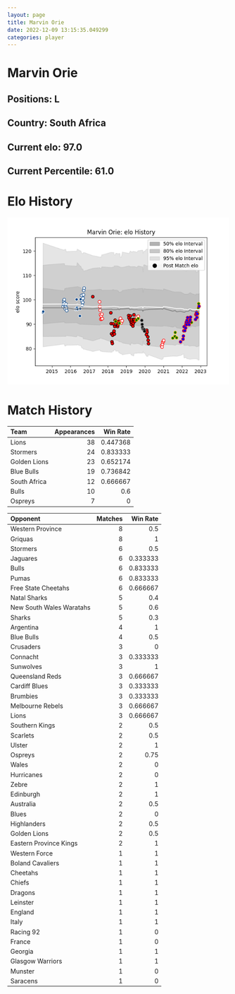 ```yaml
---  
layout: page  
title: Marvin Orie  
date: 2022-12-09 13:15:35.049299  
categories: player  
---
```

# Marvin Orie

## Positions: L

## Country: South Africa

## Current elo: 97.0

## Current Percentile: 61.0

# Elo History


![elo history](history_MarvinOrie.png)
# Match History


| Team         |   Appearances |   Win Rate |
|:-------------|--------------:|-----------:|
| Lions        |            38 |   0.447368 |
| Stormers     |            24 |   0.833333 |
| Golden Lions |            23 |   0.652174 |
| Blue Bulls   |            19 |   0.736842 |
| South Africa |            12 |   0.666667 |
| Bulls        |            10 |   0.6      |
| Ospreys      |             7 |   0        |

| Opponent                 |   Matches |   Win Rate |
|:-------------------------|----------:|-----------:|
| Western Province         |         8 |   0.5      |
| Griquas                  |         8 |   1        |
| Stormers                 |         6 |   0.5      |
| Jaguares                 |         6 |   0.333333 |
| Bulls                    |         6 |   0.833333 |
| Pumas                    |         6 |   0.833333 |
| Free State Cheetahs      |         6 |   0.666667 |
| Natal Sharks             |         5 |   0.4      |
| New South Wales Waratahs |         5 |   0.6      |
| Sharks                   |         5 |   0.3      |
| Argentina                |         4 |   1        |
| Blue Bulls               |         4 |   0.5      |
| Crusaders                |         3 |   0        |
| Connacht                 |         3 |   0.333333 |
| Sunwolves                |         3 |   1        |
| Queensland Reds          |         3 |   0.666667 |
| Cardiff Blues            |         3 |   0.333333 |
| Brumbies                 |         3 |   0.333333 |
| Melbourne Rebels         |         3 |   0.666667 |
| Lions                    |         3 |   0.666667 |
| Southern Kings           |         2 |   0.5      |
| Scarlets                 |         2 |   0.5      |
| Ulster                   |         2 |   1        |
| Ospreys                  |         2 |   0.75     |
| Wales                    |         2 |   0        |
| Hurricanes               |         2 |   0        |
| Zebre                    |         2 |   1        |
| Edinburgh                |         2 |   1        |
| Australia                |         2 |   0.5      |
| Blues                    |         2 |   0        |
| Highlanders              |         2 |   0.5      |
| Golden Lions             |         2 |   0.5      |
| Eastern Province Kings   |         2 |   1        |
| Western Force            |         1 |   1        |
| Boland Cavaliers         |         1 |   1        |
| Cheetahs                 |         1 |   1        |
| Chiefs                   |         1 |   1        |
| Dragons                  |         1 |   1        |
| Leinster                 |         1 |   1        |
| England                  |         1 |   1        |
| Italy                    |         1 |   1        |
| Racing 92                |         1 |   0        |
| France                   |         1 |   0        |
| Georgia                  |         1 |   1        |
| Glasgow Warriors         |         1 |   1        |
| Munster                  |         1 |   0        |
| Saracens                 |         1 |   0        |